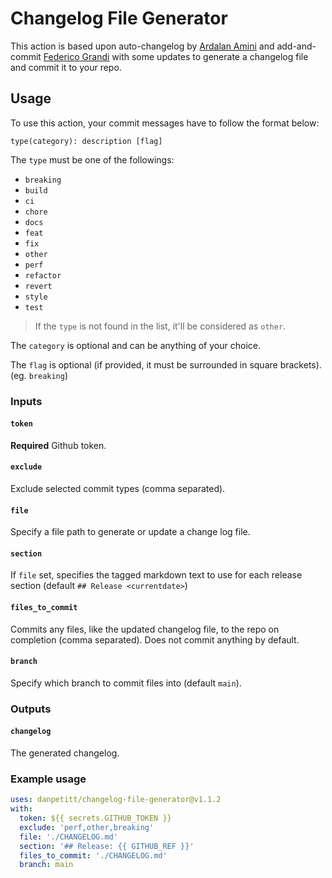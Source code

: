# Changelog File Generator

This action is based upon auto-changelog by [Ardalan Amini](https://github.com/ardalanamini/auto-changelog) and add-and-commit [Federico Grandi](https://github.com/EndBug/add-and-) with some updates to generate a changelog file and commit it to your repo.

## Usage

To use this action, your commit messages have to follow the format below:

```git
type(category): description [flag]
```

The `type` must be one of the followings:

* `breaking`
* `build`
* `ci`
* `chore`
* `docs`
* `feat`
* `fix`
* `other`
* `perf`
* `refactor`
* `revert`
* `style`
* `test`

> If the `type` is not found in the list, it'll be considered as `other`.

The `category` is optional and can be anything of your choice.

The `flag` is optional (if provided, it must be surrounded in square brackets). (eg. `breaking`)

### Inputs

#### `token`

**Required** Github token.

#### `exclude`

Exclude selected commit types (comma separated).

#### `file`

Specify a file path to generate or update a change log file.

#### `section`

If `file` set, specifies the tagged markdown text to use for each release section (default `## Release <currentdate>`)

#### `files_to_commit`

Commits any files, like the updated changelog file, to the repo on completion (comma separated). Does not commit anything by default.

#### `branch`

Specify which branch to commit files into (default `main`).

### Outputs

#### `changelog`

The generated changelog.

### Example usage

```yaml
uses: danpetitt/changelog-file-generator@v1.1.2
with:
  token: ${{ secrets.GITHUB_TOKEN }}
  exclude: 'perf,other,breaking'
  file: './CHANGELOG.md'
  section: '## Release: {{ GITHUB_REF }}'
  files_to_commit: './CHANGELOG.md'
  branch: main
```
